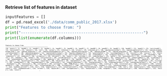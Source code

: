 **Retrieve list of features in dataset**
```python
inputFeatures = []
df = pd.read_excel('./data/comm_public_2017.xlsx')
print("Features to choose from: ")
print("-------------------------------------------------------")
print(list(enumerate(df.columns)))
```
![Image](/images/list_of_features.png?raw=true)
